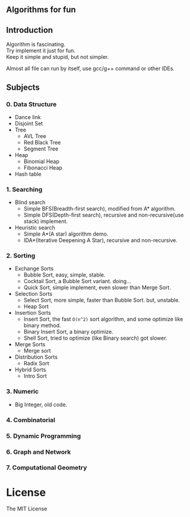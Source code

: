 ## Algorithms for fun

## Introduction
Algorithm is fascinating.  
Try implement it just for fun.  
Keep it simple and stupid, but not simpler.

Almost all file can run by itself, use gcc/g++ command or other IDEs.  

## Subjects
### 0. Data Structure
* Dance link
* Disjoint Set
* Tree
    * AVL Tree
    * Red Black Tree
    * Segment Tree
* Heap
    * Binomial Heap
    * Fibonacci Heap
* Hash table

### 1. Searching
* Blind search
    * Simple BFS(Breadth-first search), modified from A\* algorithm.   
    * Simple DFS(Depth-first search), recursive and non-recursive(use stack) implement.
* Heuristic search
    * Simple A\*(A star) algorithm demo.  
    * IDA\*(Iterative Deepening A Star), recursive and non-recursive.

### 2. Sorting
* Exchange Sorts
    * Bubble Sort, easy, simple, stable.
    * Cocktail Sort, a Bubble Sort variant. doing...  
    * Quick Sort, simple implement, even slower than Merge Sort.
* Selection Sorts
    * Select Sort, more simple, faster than Bubble Sort. but, unstable.
    * Heap Sort
* Insertion Sorts
    * Insert Sort, the fast `O(n^2)` sort algorithm, and some optimize like binary method.
    * Binary Insert Sort, a binary optimize.  
    * Shell Sort, tried to optimize (like Binary search) got slower.
* Merge Sorts
    * Merge sort
* Distribution Sorts
    * Radix Sort
* Hybrid Sorts
    * Intro Sort

### 3. Numeric
* Big Integer, old code.

### 4. Combinatorial

### 5. Dynamic Programming

### 6. Graph and Network

### 7. Computational Geometry


# License
The MIT License
